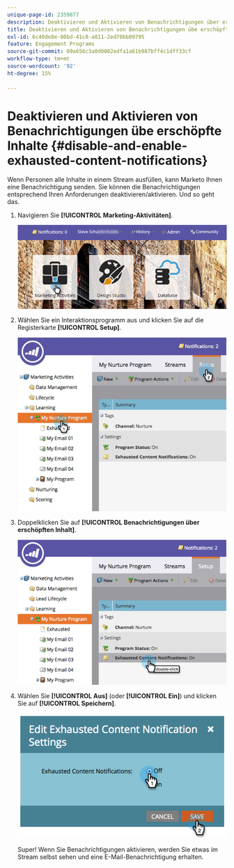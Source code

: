 ```yaml
---
unique-page-id: 2359877
description: Deaktivieren und Aktivieren von Benachrichtigungen über erschöpften Inhalt - Marketo-Dokumente - Produktdokumentation
title: Deaktivieren und Aktivieren von Benachrichtigungen übe erschöpfte Inhalte
exl-id: 6c40de8e-80bd-41c0-a811-2ed70bb09795
feature: Engagement Programs
source-git-commit: 09a656c3a0d0002edfa1a61b987bff4c1dff33cf
workflow-type: tm+mt
source-wordcount: '92'
ht-degree: 15%

---
```


# Deaktivieren und Aktivieren von Benachrichtigungen übe erschöpfte Inhalte {#disable-and-enable-exhausted-content-notifications}

Wenn Personen alle Inhalte in einem Stream ausfüllen, kann Marketo Ihnen eine Benachrichtigung senden. Sie können die Benachrichtigungen entsprechend Ihren Anforderungen deaktivieren/aktivieren. Und so geht das.

1. Navigieren Sie **[!UICONTROL Marketing-Aktivitäten]**.

   ![](assets/login-marketing-activities-1.png)

1. Wählen Sie ein Interaktionsprogramm aus und klicken Sie auf die Registerkarte **[!UICONTROL Setup]**.

   ![](assets/setuptab.jpg)

1. Doppelklicken Sie auf **[!UICONTROL Benachrichtigungen über erschöpften Inhalt]**.

   ![](assets/image2014-9-15-17-3a28-3a11.png)

1. Wählen Sie **[!UICONTROL Aus]** (oder **[!UICONTROL Ein]**) und klicken Sie auf **[!UICONTROL Speichern]**.

   ![](assets/image2014-9-15-17-3a28-3a15.png)

   Super! Wenn Sie Benachrichtigungen aktivieren, werden Sie etwas im Stream selbst sehen und eine E-Mail-Benachrichtigung erhalten.
